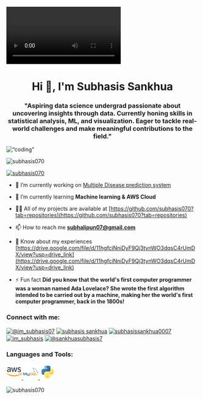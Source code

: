 ![logo](https://github.com/subhasis070/subhasis070/blob/main/profile.mp4)
<h1 align="center">Hi 👋, I'm Subhasis Sankhua</h1>
<h3 align="center">"Aspiring data science undergrad passionate about uncovering insights through data. Currently honing skills in statistical analysis, ML, and visualization. Eager to tackle real-world challenges and make meaningful contributions to the field."</h3>

<img align=“right” alt=“coding” width=“400” src=“https://user-images.githubusercontent.com/55389276/140866485-8fb1c876-9a8f-4d6a-98dc-08c4981eaf70.gif”>

<p align="left"> <img src="https://komarev.com/ghpvc/?username=subhasis070&label=Profile%20views&color=0e75b6&style=flat" alt="subhasis070" /> </p>

<p align="left"> <a href="https://github.com/ryo-ma/github-profile-trophy"><img src="https://github-profile-trophy.vercel.app/?username=subhasis070" alt="subhasis070" /></a> </p>

- 🔭 I’m currently working on [Multiple Disease prediction system](https://github.com/subhasis070/Multiple-Disease-prediction)

- 🌱 I’m currently learning **Machine learning & AWS Cloud**

- 👨‍💻 All of my projects are available at [https://github.com/subhasis070?tab=repositories](https://github.com/subhasis070?tab=repositories)

- 📫 How to reach me **subhalipun07@gmail.com**

- 📄 Know about my experiences [https://drive.google.com/file/d/11hgfciNniDyF9Qj3tynWO3dqsC4rUmDX/view?usp=drive_link](https://drive.google.com/file/d/11hgfciNniDyF9Qj3tynWO3dqsC4rUmDX/view?usp=drive_link)

- ⚡ Fun fact **Did you know that the world's first computer programmer was a woman named Ada Lovelace? She wrote the first algorithm intended to be carried out by a machine, making her the world's first computer programmer, back in the 1800s!**

<h3 align="left">Connect with me:</h3>
<p align="left">
<a href="https://twitter.com/@im_subhasis07" target="blank"><img align="center" src="https://raw.githubusercontent.com/rahuldkjain/github-profile-readme-generator/master/src/images/icons/Social/twitter.svg" alt="@im_subhasis07" height="30" width="40" /></a>
<a href="https://linkedin.com/in/subhasis sankhua" target="blank"><img align="center" src="https://raw.githubusercontent.com/rahuldkjain/github-profile-readme-generator/master/src/images/icons/Social/linked-in-alt.svg" alt="subhasis sankhua" height="30" width="40" /></a>
<a href="https://kaggle.com/subhasissankhua0007" target="blank"><img align="center" src="https://raw.githubusercontent.com/rahuldkjain/github-profile-readme-generator/master/src/images/icons/Social/kaggle.svg" alt="subhasissankhua0007" height="30" width="40" /></a>
<a href="https://instagram.com/im_subhasis" target="blank"><img align="center" src="https://raw.githubusercontent.com/rahuldkjain/github-profile-readme-generator/master/src/images/icons/Social/instagram.svg" alt="im_subhasis" height="30" width="40" /></a>
<a href="https://www.hackerrank.com/@sankhuasubhasis7" target="blank"><img align="center" src="https://raw.githubusercontent.com/rahuldkjain/github-profile-readme-generator/master/src/images/icons/Social/hackerrank.svg" alt="@sankhuasubhasis7" height="30" width="40" /></a>
</p>

<h3 align="left">Languages and Tools:</h3>
<p align="left"> <a href="https://aws.amazon.com" target="_blank" rel="noreferrer"> <img src="https://raw.githubusercontent.com/devicons/devicon/master/icons/amazonwebservices/amazonwebservices-original-wordmark.svg" alt="aws" width="40" height="40"/> </a> <a href="https://www.mysql.com/" target="_blank" rel="noreferrer"> <img src="https://raw.githubusercontent.com/devicons/devicon/master/icons/mysql/mysql-original-wordmark.svg" alt="mysql" width="40" height="40"/> </a> <a href="https://www.python.org" target="_blank" rel="noreferrer"> <img src="https://raw.githubusercontent.com/devicons/devicon/master/icons/python/python-original.svg" alt="python" width="40" height="40"/> </a> </p>

<p><img align="center" src="https://github-readme-stats.vercel.app/api/top-langs?username=subhasis070&show_icons=true&locale=en&layout=compact" alt="subhasis070" /></p>
